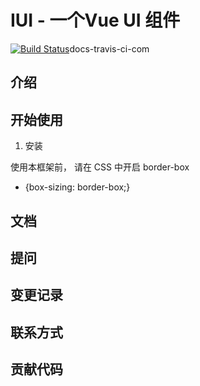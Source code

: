 # IUI - 一个Vue UI 组件
[![Build Status](https://travis-ci.org/travis-ci/docs-travis-ci-com.svg?branch=master)](https://travis-ci.org/travis-ci/docs-travis-ci-com)docs-travis-ci-com
## 介绍

## 开始使用

1. 安装

使用本框架前， 请在 CSS 中开启 border-box

* {box-sizing: border-box;}


## 文档

## 提问

## 变更记录

## 联系方式 

## 贡献代码